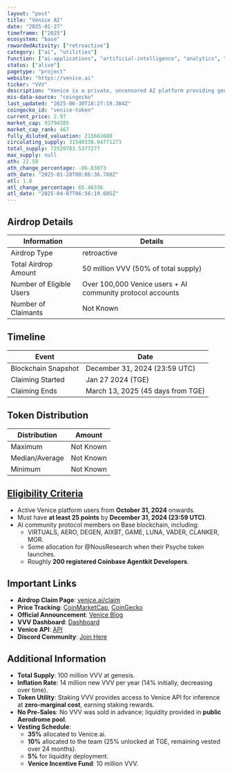 ```yaml
---
layout: "post"
title: "Venice AI"
date: "2025-01-27"
timeframe: ["2025"]
ecosystem: "base"
rewardedActivity: ["retroactive"]
category: ["ai", "utilities"]
function: ["ai-applications", "artificial-intelligence", "analytics", "ai-agents"]
status: ["alive"]
pagetype: "project"
website: "https://venice.ai"
ticker: "VVV"
description: "Venice is a private, uncensored AI platform providing generative text, image, and code inference without centralized surveillance. It offers API access and staking-based AI inference."
mis-data-source: "coingecko"
last_updated: "2025-06-30T18:27:19.384Z"
coingecko_id: "venice-token"
current_price: 2.97
market_cap: 93794385
market_cap_rank: 467
fully_diluted_valuation: 215661680
circulating_supply: 31540338.04771273
total_supply: 72520783.5377277
max_supply: null
ath: 22.58
ath_change_percentage: -86.83073
ath_date: "2025-01-28T00:06:36.780Z"
atl: 1.8
atl_change_percentage: 65.46336
atl_date: "2025-04-07T06:56:19.605Z"
---
```


## Airdrop Details

| Information              | Details                                                    |
| ------------------------ | ---------------------------------------------------------- |
| Airdrop Type             | retroactive                                                |
| Total Airdrop Amount     | 50 million VVV (50% of total supply)                       |
| Number of Eligible Users | Over 100,000 Venice users + AI community protocol accounts |
| Number of Claimants      | Not Known                                                  |

## Timeline

| Event               | Date                              |
| ------------------- | --------------------------------- |
| Blockchain Snapshot | December 31, 2024 (23:59 UTC)     |
| Claiming Started    | Jan 27 2024 (TGE)                 |
| Claiming Ends       | March 13, 2025 (45 days from TGE) |

## Token Distribution

| Distribution   | Amount    |
| -------------- | --------- |
| Maximum        | Not Known |
| Median/Average | Not Known |
| Minimum        | Not Known |

## [Eligibility Criteria](https://venice.ai/claim)

- Active Venice platform users from **October 31, 2024** onwards.
- Must have **at least 25 points** by **December 31, 2024 (23:59 UTC)**.
- AI community protocol members on Base blockchain, including:
  - VIRTUALS, AERO, DEGEN, AIXBT, GAME, LUNA, VADER, CLANKER, MOR.
  - Some allocation for @NousResearch when their Psyche token launches.
  - Roughly **200 registered Coinbase Agentkit Developers**.

## Important Links

- **Airdrop Claim Page**: [venice.ai/claim](https://venice.ai/claim)
- **Price Tracking**: [CoinMarketCap](https://coinmarketcap.com/currencies/vvv), [CoinGecko](https://www.coingecko.com/en/coins/vvv)
- **Official Announcement**: [Venice Blog](https://venice.ai)
- **VVV Dashboard**: [Dashboard](https://venice.ai)
- **Venice API**: [API](https://venice.ai)
- **Discord Community**: [Join Here](https://venice.ai)

## Additional Information

- **Total Supply**: 100 million VVV at genesis.
- **Inflation Rate**: 14 million new VVV per year (14% initially, decreasing over time).
- **Token Utility**: Staking VVV provides access to Venice API for inference at **zero-marginal cost**, earning staking rewards.
- **No Pre-Sales**: No VVV was sold in advance; liquidity provided in **public Aerodrome pool**.
- **Vesting Schedule**:
  - **35%** allocated to Venice.ai.
  - **10%** allocated to the team (25% unlocked at TGE, remaining vested over 24 months).
  - **5%** for liquidity deployment.
  - **Venice Incentive Fund**: 10 million VVV.